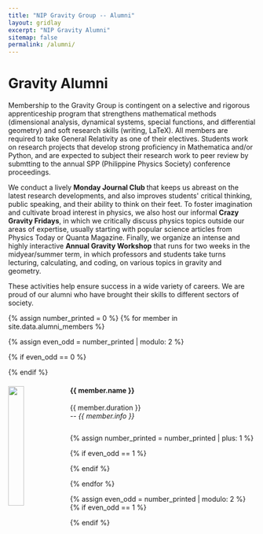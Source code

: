 ```yaml
---
title: "NIP Gravity Group -- Alumni"
layout: gridlay
excerpt: "NIP Gravity Alumni"
sitemap: false
permalink: /alumni/
---
```


# Gravity Alumni

Membership to the Gravity Group is contingent on a selective and rigorous apprenticeship program that strengthens mathematical methods (dimensional analysis, dynamical systems, special functions, and differential geometry) and soft research skills (writing, LaTeX). All members are required to take General Relativity as one of their electives. Students work on research projects that develop strong proficiency in Mathematica and/or Python, and are expected to subject their research work to peer review by submtting to the annual SPP (Philippine Physics Society) conference proceedings. 

We conduct a lively <b> Monday Journal Club </b> that keeps us abreast on the latest research developments, and also improves students' critical thinking, public speaking, and their ability to think on their feet. To foster imagination and cultivate broad interest in physics, we also host our informal <b>Crazy Gravity Fridays</b>, in which we critically discuss physics topics outside our areas of expertise, usually starting with popular science articles from Physics Today or Quanta Magazine. Finally, we organize an intense and highly interactive <b>Annual Gravity Workshop</b> that runs for two weeks in the midyear/summer term, in which professors and students take turns lecturing, calculating, and coding, on various topics in gravity and geometry. 

These activities help ensure success in a wide variety of careers. We are proud of our alumni who have brought their skills to different sectors of society.



{% assign number_printed = 0 %}
{% for member in site.data.alumni_members %}

{% assign even_odd = number_printed | modulo: 2 %}

{% if even_odd == 0 %}
<div class="row">
{% endif %}

<div class="col-sm-6 clearfix">
  <img src="{{ site.url }}{{ site.baseurl }}/images/teampic/{{ member.photo }}" class="img-responsive" width="25%" style="float: left" />
  <h4>{{ member.name }}</h4>
  {{ member.duration }} <br> <i> -- {{ member.info }}</i>
  <ul style="overflow: hidden">

  </ul>
</div>

{% assign number_printed = number_printed | plus: 1 %}

{% if even_odd == 1 %}
</div>
{% endif %}

{% endfor %}

{% assign even_odd = number_printed | modulo: 2 %}
{% if even_odd == 1 %}
</div>
{% endif %}

<!--
## Former visitors, BSc/ MSc students
<div class="row">

<div class="col-sm-4 clearfix">
<h4>Visitors</h4>
{% for member in site.data.alumni_visitors %}
{{ member.name }}
{% endfor %}
</div>

<div class="col-sm-4 clearfix">
<h4>Master students</h4>
{% for member in site.data.alumni_msc %}
{{ member.name }}
{% endfor %}
</div>

<div class="col-sm-4 clearfix">
<h4>Bachelor Students</h4>
{% for member in site.data.alumni_bsc %}
{{ member.name }}
{% endfor %}
</div>

</div>
-->
